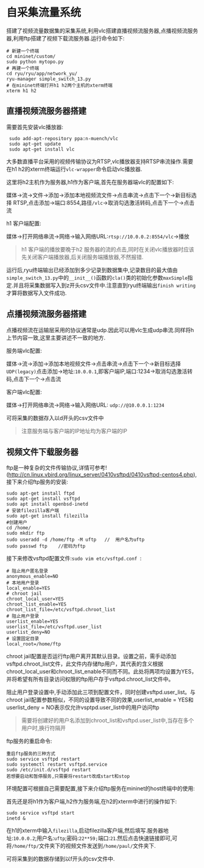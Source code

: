 # 自采集流量系统

搭建了视频流量数据集的采集系统,利用vlc搭建直播视频流服务器,点播视频流服务器,利用ftp搭建了视频下载流服务器.运行命令如下:
```
# 新建一个终端
cd mininet/custom/
sudo python mytopo.py
# 再建一个终端
cd ryu/ryu/app/network_yu/
ryu-manager simple_switch_13.py
# 在mininet终端打开h1 h2两个主机的xterm终端
xterm h1 h2
```

## 直播视频流服务器搭建

需要首先安装vlc播放器:
```
 sudo add-apt-repository ppa:n-muench/vlc
 sudo apt-get update 
 sudo apt-get install vlc
```
大多数直播平台采用的视频传输协议为RTSP,vlc播放器支持RTSP串流操作.需要在h1 h2的xterm终端运行`vlc-wrapper`命令启动vlc播放器.

这里将h2主机作为服务器,h1作为客户端,首先在服务器端vlc的配置如下:

媒体->流->文件->添加->添加本地视频流文件->点击串流->点击下一个->新目标选择 RTSP,点击添加->端口:8554,路径`/vlc`->取消勾选激活转码,点击下一个->点击流

h1 客户端配置:

媒体->打开网络串流->网络->输入网络URL:`rtsp://10.0.0.2:8554/vlc`->播放

> h1 客户端的播放要晚于h2 服务器的流的点击,同时在关闭vlc播放器时应该先关闭客户端播放器,后关闭服务端播放器,不然报错.

运行后,ryu终端输出已经添加到多少记录到数据集中,记录数目的最大值由`simple_switch_13.py`中的`__init__()`函数的`cla()`类的初始化参数`maxSimple`指定.并且将采集数据写入到z开头csv文件中.注意直到ryu终端输出`finish writing`才算将数据写入文件成功.

## 点播视频流服务器搭建

点播视频流在运输层采用的协议通常是udp.因此可以用vlc生成udp串流.同样将h上节内容一致,这里主要讲述不一致的地方.

服务端vlc配置:

媒体->流->添加->添加本地视频文件->点击串流->点击下一个->新目标选择 `UDP(legacy)`点击添加->地址:`10.0.0.1`,即客户端IP,端口:1234->取消勾选激活转码,点击下一个->点击流

客户端vlc配置:

媒体->打开网络串流->网络->输入网络URL: `udp://@10.0.0.1:1234`

可将采集的数据存入以d开头的csv文件中

> 注意服务端与客户端的IP地址均为客户端的IP

## 视频文件下载服务器

ftp是一种复杂的文件传输协议,详情可参考!(http://cn.linux.vbird.org/linux_server/0410vsftpd/0410vsftpd-centos4.php),接下来介绍ftp服务的安装:
```
sudo apt-get install ftpd
sudo apt-get install vsftpd
sudo apt install openbsd-inetd
# 安装filezilla客户端
sudo apt-get install filezilla
#创建用户
cd /home/
sudo mkdir ftp
sudo useradd -d /home/ftp -M uftp   //  用户名为uftp
sudo passwd ftp    //密码为ftp
```
接下来修改vsftpd配置文件:`sudo vim etc/vsftpd.conf
`:

```
# 阻止用户匿名登录
anonymous_enable=NO
# 本地用户登录
local_enable=YES
# chroot jail
chroot_local_user=YES
chroot_list_enable=YES
chroot_list_file=/etc/vsftpd.chroot_list
# 阻止用户登录
userlist_enable=YES
userlist_file=/etc/vsftpd.user_list
userlist_deny=NO
# 设置固定目录
local_root=/home/ftp
```
chroot jail配置是否运行ftp用户离开其默认目录。设置之前，需手动添加vsftpd.chroot_list文件，此文件内存储ftp用户，其代表的含义根据chroot_local_user和chroot_list_enable不同而不同。此处将两项均设置为YES，并将希望有所有目录访问权限的ftp用户存于vsftpd.chroot_list文件中。

阻止用户登录设置中,手动添加此三项到配置文件，同时创建vsftpd.user_list。与chroot jail配置参数相似，不同的设置导致不同的效果,userlist_enable = YES和userlist_deny = NO表示仅允许vsptpd.user_list中的用户访问ftp

> 需要将创建好的用户名添加到chroot_list和vsftpd.user_list中,当存在多个用户时,换行符隔开

ftp服务的重启命令:
```
重启ftp服务的三种方式
sudo service vsftpd restart
sudo systemctl restart vsftpd.service
sudo /etc/init.d/vsftpd restart
若想要启动和暂停服务,只需要将restart改成start和stop
```

环境配置可根据自己需要配置,接下来介绍ftp服务在mininet的host终端中的使用:

首先还是将h1作为客户端,h2作为服务端,在h2的xterm中进行的操作如下:

```
sudo service vsftpd start
inetd &
```
在h1的xterm中输入`filezilla`,启动filezilla客户端,然后填写.服务器地址:`10.0.0.2`;用户名:`uftp`;密码:`22**59;`端口:`21`.然后点击快速链接即可,可将`/home/ftp/`文件夹下的视频文件发送到`/home/paul/`文件夹下.

可将采集到的数据存储到以f开头的csv文件中.